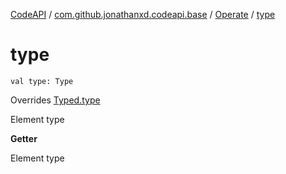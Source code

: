 [CodeAPI](../../index.md) / [com.github.jonathanxd.codeapi.base](../index.md) / [Operate](index.md) / [type](.)

# type

`val type: Type`

Overrides [Typed.type](../-typed/type.md)

Element type

**Getter**

Element type

